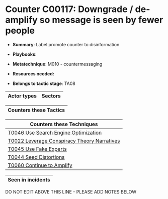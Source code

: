 # Counter C00117: Downgrade / de-amplify so message is seen by fewer people

* **Summary**: Label promote counter to disinformation

* **Playbooks**: 

* **Metatechnique**: M010 - countermessaging

* **Resources needed:** 

* **Belongs to tactic stage**: TA08


| Actor types | Sectors |
| ----------- | ------- |



| Counters these Tactics |
| ---------------------- |



| Counters these Techniques |
| ------------------------- |
| [T0046 Use Search Engine Optimization](../../generated_pages/techniques/T0046.md) |
| [T0022 Leverage Conspiracy Theory Narratives](../../generated_pages/techniques/T0022.md) |
| [T0045 Use Fake Experts](../../generated_pages/techniques/T0045.md) |
| [T0044 Seed Distortions](../../generated_pages/techniques/T0044.md) |
| [T0060 Continue to Amplify](../../generated_pages/techniques/T0060.md) |



| Seen in incidents |
| ----------------- |


DO NOT EDIT ABOVE THIS LINE - PLEASE ADD NOTES BELOW